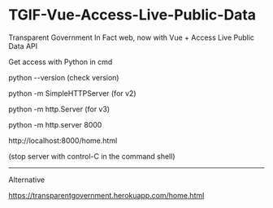 # TGIF-Vue-Access-Live-Public-Data
Transparent Government In Fact web, now with Vue + Access Live Public Data API

Get access with Python in cmd

python --version (check version)

python -m SimpleHTTPServer (for v2)

python -m http.Server (for v3)

python -m http.server 8000

http://localhost:8000/home.html

(stop server with control-C in the command shell)

-------------------------------------------------

Alternative 

https://transparentgovernment.herokuapp.com/home.html
